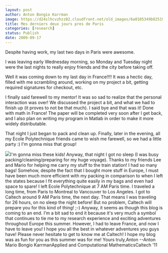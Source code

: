 ```yaml
---
layout: post
author: Anton Bongio Karrman
image: https://d24slhcvzhzz82.cloudfront.net/old_images/6a0105349b8251970b0120a5491136970b-800wi.jpg
title: Mes derniers deux jours pres de Paris
categories: [research]
status: Publish
date: 2009-09-17
---
```



Despite having work, my last two days in Paris were awesome.

I was leaving early Wednesday morning, so Monday and Tuesday night were the last nights to really enjoy friends and the city before taking off.

Well it was coming down to my last day in France!!!! It was a hectic day, filled with me scrambling around, working on my project a bit, getting required signatures for checkout, etc.

I finally said farewell to my mentor! It was so sad to realize that the personal interaction was over! We discussed the project a bit, and what we had to finish up (it proves to not be that much). I said bye and that was it! Done with math in France! The paper will be completed very soon after I get back, and I also plan on writing my program in Matlab in order to make it more widely distributable.

That night I just began to pack and clean up. Finally, later in the evening, all my Ecole Polytechnique friends came to wish me farewell, so we had a little party :) I'm gonna miss that group!


![](https://d24slhcvzhzz82.cloudfront.net/old_images/6a0105349b8251970b0120a5a01104970c-800wi.jpg)I'm gonna miss these kids!
Anyway, that night I got no sleep (I was busy packing/cleaning/preparing for my huge voyage). Thanks to my friends Lee and Mario for helping me carry my stuff to the train station! I had so many bags! Somehow, despite the fact that I bought more stuff in Europe, I must have been much more efficient with my packing in comparison to when I left the states because I fit everything quite easily in my bags and even had space to spare!
I left Ecole Polytechnique at 7 AM Paris time. I traveled a long time, from Paris to Montreal to Vancouver to Los Angeles. I got to Caltech around 9 AM Paris time, the next day. That means I was traveling for 26 hours, on no sleep the night before! But no problem, Caltech will prepare you for this kind of thing! ;-)
Anyway, it seems as though this blog is coming to an end. I'm a bit sad to end it because it's very much a symbol that continues to tie me to my research experience and exciting adventures throughout Europe this summer. However, I had to leave France, and now I have to leave you! I hope you all the best in whatever adventures you guys have! Please never hesitate to get to know me at Caltech! I hope my blog was as fun for you as this summer was for me!
Yours truly,Anton
--Anton Mario Bongio KarrmanApplied and Computational MathematicsCaltech '11

